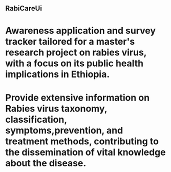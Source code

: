 ## RabiCareUi
# Awareness application and survey tracker tailored for a master's research project on rabies virus, with a focus on its public health implications in Ethiopia.
# Provide extensive information on Rabies virus taxonomy, classification, symptoms,prevention, and treatment methods, contributing to the dissemination of vital knowledge about the disease.
